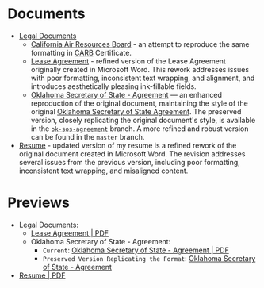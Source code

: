 # Documents
- [Legal Documents](./Legal%20Documents/)
    * [California Air Resources Board](./Legal%20Documents/California%20Air%20Resources%20Board/) - an attempt to reproduce the same
    formatting in [CARB](https://ww2.arb.ca.gov/) Certificate.
    * [Lease Agreement](./Legal%20Documents/Lease%20Agreement/) - refined
      version of the Lease Agreement originally created in Microsoft Word. This
      rework addresses issues with poor formatting, inconsistent text wrapping,
      and alignment, and introduces aesthetically pleasing ink-fillable fields.
    * [Oklahoma Secretary of State - Agreement](./Legal%20Documents/Oklahoma%20Secretary%20of%20State%20-%20Agreement/) — an enhanced reproduction of the original document, maintaining the style of the original [Oklahoma Secretary of State Agreement](https://www.sos.ok.gov/content/client/Agreement.pdf). The preserved version, closely replicating the original document's style, is available in the [`ok-sos-agreement`](https://github.com/EvilCheetah/latex/tree/ok-sos-agreement) branch. A more refined and robust version can be found in the `master` branch.
- [Resume](./Resume/) - updated version of my resume is a refined rework of the
  original document created in Microsoft Word. The revision addresses several
  issues from the previous version, including poor formatting, inconsistent text
  wrapping, and misaligned content.

# Previews
- Legal Documents:
    * [Lease Agreement | PDF](./Legal%20Documents/Lease%20Agreement/Lease-Agreement.pdf)
    * Oklahoma Secretary of State - Agreement:
        + `Current`: [Oklahoma Secretary of State - Agreement | PDF](./Legal%20Documents/Oklahoma%20Secretary%20of%20State%20-%20Agreement/Oklahoma%20Secretary%20of%20State%20-%20Agreement.pdf)
        + `Preserved Version Replicating the Format`: [Oklahoma Secretary of State - Agreement](https://github.com/EvilCheetah/latex/tree/ok-sos-agreement)
- [Resume | PDF](./Resume/Resume.pdf)